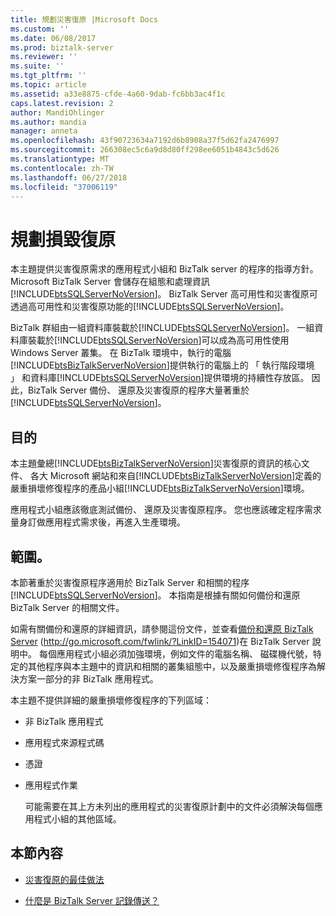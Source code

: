 ```yaml
---
title: 規劃災害復原 |Microsoft Docs
ms.custom: ''
ms.date: 06/08/2017
ms.prod: biztalk-server
ms.reviewer: ''
ms.suite: ''
ms.tgt_pltfrm: ''
ms.topic: article
ms.assetid: a33e8875-cfde-4a60-9dab-fc6bb3ac4f1c
caps.latest.revision: 2
author: MandiOhlinger
ms.author: mandia
manager: anneta
ms.openlocfilehash: 43f90723634a7192d6b8908a37f5d62fa2476997
ms.sourcegitcommit: 266308ec5c6a9d8d80ff298ee6051b4843c5d626
ms.translationtype: MT
ms.contentlocale: zh-TW
ms.lasthandoff: 06/27/2018
ms.locfileid: "37006119"
---
```

# <a name="planning-for-disaster-recovery"></a>規劃損毀復原
本主題提供災害復原需求的應用程式小組和 BizTalk server 的程序的指導方針。 Microsoft BizTalk Server 會儲存在組態和處理資訊[!INCLUDE[btsSQLServerNoVersion](../includes/btssqlservernoversion-md.md)]。 BizTalk Server 高可用性和災害復原可透過高可用性和災害復原功能的[!INCLUDE[btsSQLServerNoVersion](../includes/btssqlservernoversion-md.md)]。  
  
 BizTalk 群組由一組資料庫裝載於[!INCLUDE[btsSQLServerNoVersion](../includes/btssqlservernoversion-md.md)]。 一組資料庫裝載於[!INCLUDE[btsSQLServerNoVersion](../includes/btssqlservernoversion-md.md)]可以成為高可用性使用 Windows Server 叢集。 在 BizTalk 環境中，執行的電腦[!INCLUDE[btsBizTalkServerNoVersion](../includes/btsbiztalkservernoversion-md.md)]提供執行的電腦上的 「 執行階段環境 」 和資料庫[!INCLUDE[btsSQLServerNoVersion](../includes/btssqlservernoversion-md.md)]提供環境的持續性存放區。 因此，BizTalk Server 備份、 還原及災害復原的程序大量著重於[!INCLUDE[btsSQLServerNoVersion](../includes/btssqlservernoversion-md.md)]。  
  
## <a name="purpose"></a>目的  
 本主題彙總[!INCLUDE[btsBizTalkServerNoVersion](../includes/btsbiztalkservernoversion-md.md)]災害復原的資訊的核心文件、 各大 Microsoft 網站和來自[!INCLUDE[btsBizTalkServerNoVersion](../includes/btsbiztalkservernoversion-md.md)]定義的嚴重損壞修復程序的產品小組[!INCLUDE[btsBizTalkServerNoVersion](../includes/btsbiztalkservernoversion-md.md)]環境。  
  
 應用程式小組應該徹底測試備份、 還原及災害復原程序。 您也應該確定程序需求量身訂做應用程式需求後，再進入生產環境。  
  
## <a name="scope"></a>範圍。  
 本節著重於災害復原程序適用於 BizTalk Server 和相關的程序[!INCLUDE[btsSQLServerNoVersion](../includes/btssqlservernoversion-md.md)]。 本指南是根據有關如何備份和還原 BizTalk Server 的相關文件。  
  
 如需有關備份和還原的詳細資訊，請參閱這份文件，並查看[備份和還原 BizTalk Server](http://go.microsoft.com/fwlink/?LinkID=154071) (http://go.microsoft.com/fwlink/?LinkID=154071)在 BizTalk Server 說明中。 每個應用程式小組必須加強環境，例如文件的電腦名稱、 磁碟機代號，特定的其他程序與本主題中的資訊和相關的叢集組態中，以及嚴重損壞修復程序為解決方案一部分的非 BizTalk 應用程式。  
  
 本主題不提供詳細的嚴重損壞修復程序的下列區域：  
  
- 非 BizTalk 應用程式  
  
- 應用程式來源程式碼  
  
- 憑證  
  
- 應用程式作業  
  
  可能需要在其上方未列出的應用程式的災害復原計劃中的文件必須解決每個應用程式小組的其他區域。  
  
## <a name="in-this-section"></a>本節內容  
  
-   [災害復原的最佳做法](../technical-guides/best-practices-for-disaster-recovery.md)  
  
-   [什麼是 BizTalk Server 記錄傳送？](../technical-guides/what-is-biztalk-server-log-shipping.md)